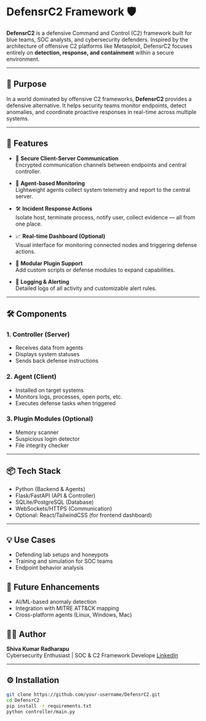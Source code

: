 # DefensrC2 Framework 🛡️

**DefensrC2** is a defensive Command and Control (C2) framework built for blue teams, SOC analysts, and cybersecurity defenders. Inspired by the architecture of offensive C2 platforms like Metasploit, DefensrC2 focuses entirely on **detection, response, and containment** within a secure environment.

---

## 🧠 Purpose

In a world dominated by offensive C2 frameworks, **DefensrC2** provides a defensive alternative. It helps security teams monitor endpoints, detect anomalies, and coordinate proactive responses in real-time across multiple systems.

---

## 🚀 Features

- 🔐 **Secure Client-Server Communication**  
  Encrypted communication channels between endpoints and central controller.

- 📡 **Agent-based Monitoring**  
  Lightweight agents collect system telemetry and report to the central server.

- 🛠️ **Incident Response Actions**  
  Isolate host, terminate process, notify user, collect evidence — all from one place.

- 📈 **Real-time Dashboard (Optional)**  
  Visual interface for monitoring connected nodes and triggering defense actions.

- 🔌 **Modular Plugin Support**  
  Add custom scripts or defense modules to expand capabilities.

- 📝 **Logging & Alerting**  
  Detailed logs of all activity and customizable alert rules.

---

## 🛠️ Components

### 1. **Controller (Server)**
- Receives data from agents
- Displays system statuses
- Sends back defense instructions

### 2. **Agent (Client)**
- Installed on target systems
- Monitors logs, processes, open ports, etc.
- Executes defense tasks when triggered

### 3. **Plugin Modules (Optional)**
- Memory scanner
- Suspicious login detector
- File integrity checker

---

## 📦 Tech Stack

- Python (Backend & Agents)
- Flask/FastAPI (API & Controller)
- SQLite/PostgreSQL (Database)
- WebSockets/HTTPS (Communication)
- Optional: React/TailwindCSS (for frontend dashboard)

---

## 💡 Use Cases
 - Defending lab setups and honeypots
 - Training and simulation for SOC teams
 - Endpoint behavior analysis

## 🧩 Future Enhancements
 - AI/ML-based anomaly detection
 - Integration with MITRE ATT&CK mapping
 - Cross-platform agents (Linux, Windows, Mac)

## 🧑‍💻 Author

**Shiva Kumar Radharapu**  
Cybersecurity Enthusiast | SOC & C2 Framework Develope 
[LinkedIn](https://www.linkedin.com/in/shiva-kumar-radharapu-2b79b9240/)


---

## ⚙️ Installation

```bash
git clone https://github.com/your-username/DefensrC2.git
cd DefensrC2
pip install -r requirements.txt
python controller/main.py
